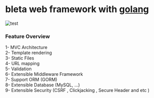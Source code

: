 # bleta web framework with [golang](https://golang.org)

![test](https://lh3.ggpht.com/3fsHQm89JCb-Sl2gx--ejPdHoQO3kZQejKQKFAnNRQjW8r_WYFQAXBNv-WtRcFau-AM=h310)


### Feature Overview 

1- MVC Architecture <br />
2- Template rendering <br />
3- Static Files <br />
4- URL mapping <br />
5- Validation <br />
6- Extensible Middleware Framework <br />
7- Support ORM (GORM) <br />
8- Extensible Database (MySQL, ...) <br />
9- Extensible Security (CSRF , Clickjacking , Secure Header and etc ) <br />
